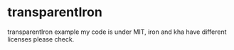 # transparentIron
transparentIron example my code is under MIT, iron and kha have different licenses please check.
